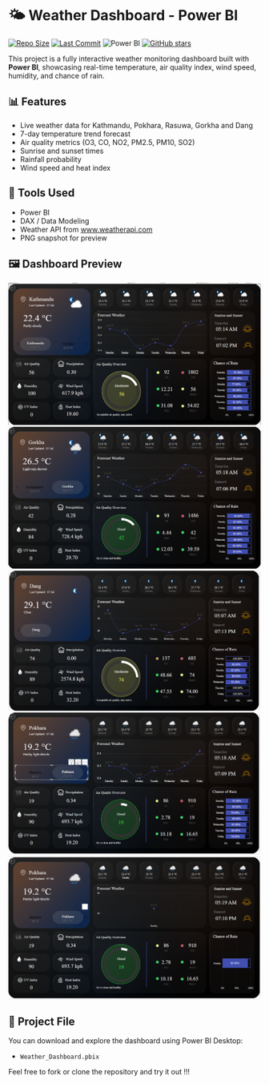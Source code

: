 # 🌤️ Weather Dashboard - Power BI

[![Repo Size](https://img.shields.io/github/repo-size/prabsshrestha/Weather-Dashboard-PowerBI-Analysis)](https://github.com/prabsshrestha/Weather-Dashboard-PowerBI-Analysis)
[![Last Commit](https://img.shields.io/github/last-commit/prabsshrestha/Weather-Dashboard-PowerBI-Analysis)](https://github.com/prabsshrestha/Weather-Dashboard-PowerBI-Analysis)
![Power BI](https://img.shields.io/badge/Power%20BI-Dashboard-yellow?style=flat&logo=powerbi)
[![GitHub stars](https://img.shields.io/github/stars/prabsshrestha/Weather-Dashboard-PowerBI-Analysis?style=social)](https://github.com/prabsshrestha/Weather-Dashboard-PowerBI-Analysis/stargazers)


This project is a fully interactive weather monitoring dashboard built with **Power BI**, showcasing real-time temperature, air quality index, wind speed, humidity, and chance of rain.

## 📊 Features

- Live weather data for Kathmandu, Pokhara, Rasuwa, Gorkha and Dang
- 7-day temperature trend forecast
- Air quality metrics (O3, CO, NO2, PM2.5, PM10, SO2)
- Sunrise and sunset times
- Rainfall probability
- Wind speed and heat index

## 🔧 Tools Used

- Power BI
- DAX / Data Modeling
- Weather API from www.weatherapi.com
- PNG snapshot for preview

## 🖼️ Dashboard Preview

![Weather Dashboard](Screenshot%202025-07-07%20122657.png)
![Weather Dashboard](Screenshot%202025-07-07%20122756.png)
![Weather Dashboard](Screenshot%202025-07-07%20122940.png)
![Weather Dashboard](Screenshot%202025-07-07%20122950.png)
![Weather Dashboard](Screenshot%202025-07-07%20123009.png)
## 📁 Project File

You can download and explore the dashboard using Power BI Desktop:
- `Weather_Dashboard.pbix`

Feel free to fork or clone the repository and try it out !!!

